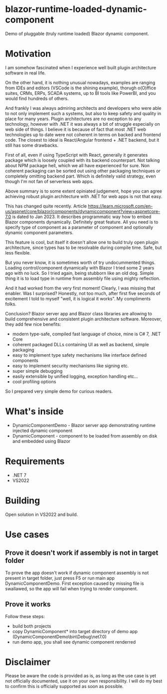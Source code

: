 # blazor-runtime-loaded-dynamic-component
Demo of pluggable (truly runtime loaded) Blazor dynamic component.

# Motivation
I am somehow fascinated when I experience well built plugin architecture software in real life.

On the other hand, it is nothing unusual nowadays, examples are ranging from IDEs and editors (VSCode is the shining example),
thorugh o(O)ffice suites, CRMs, ERPs, SCADA systems, up to BI tools like PowerBI, and you would find hundreds of others.

And frankly I was always admiring architects and developers who were able to not only implement such a systems, but also to keep safety and quality in place for many years.
Plugin architectures are no exception to any technology, however with .NET it was always a bit of struggle especially on web side of things.
I believe it is because of fact that most .NET web technologies up to date were not coherent in terms on backed and frontend code.
The closest to ideal is React/Angular frontend + .NET backend, but it still has some drawbacks.

First of all, even if using TypeScript with React,
generally it generates package which is loosely coupled with its backend counterpart. Not talking about NPM package hell, which we all have experienced for sure.
Non coherent packaging can be sorted out using other packaging techniques or completely omitting backend part.
Which is definitely valid strategy, even though I'm not fan of serverless web apps.

Above summary is to some extent opiniated judgement, hope you can agree achieving robust plugin architecture with .NET for web apps is not that easy.

This has changed quite recently.
Article https://learn.microsoft.com/en-us/aspnet/core/blazor/components/dynamiccomponent?view=aspnetcore-7.0 
is dated to Jan 2023. It describes programmatic way how to embed Blazor components dynamically. Definitely great feature.
All you need is to specify type of component as a parameter of <DynamicComponent> component and optionally dynamic component parameters.

This feature is cool, but itself it doesn't allow one to build truly open plugin architecture, since types has to be resolvable during compile time.
Safe, but less flexible.

But you never know, it is sometimes worth of try undocummented things. Loading control/component dynamically with Blazor I tried some 2 years ago with no luck.
So I tried again, being stubborn like an old dog.
Simple thing it is to load type in runtime from assembly file using mighty reflection.

And it had worked from the very first moment!
Clearly, I was missing that <DynamicComponent> enabler.
Was I surprised? Honestly, not too much, after first five seconds of excitement I told to myself "well, it is logical it works".
My compliments folks.

Conclusion? Blazor server app and Blazor class libraries are allowing to build comprehensive and consistent plugin architecture software.
Moreover, they add few nice benefits:
- modern type-safe, compiled fast language of choice, mine is C# 7, .NET Core
- coherent packaged DLLs containing UI as well as backend, simple packaging
- easy to implement type safety mechanisms like interface defined components
- easy to implement security mechanisms like signing etc.
- super simple debugging
- easily extensible by unified logging, exception handling etc...
- cool profiling options

So I prepared very simple demo for curious readers.


# What's inside
- DynamicComponentDemo - Blazor server app demonstrating runtime injected dynamic component 
- DynamicComponent - component to be loaded from assembly on disk and embedded using <DynamicComponent> Blazor 

# Requirements

- .NET 7
- VS2022

# Building

Open solution in VS2022 and build.

# Use cases

## Prove it doesn't work if assembly is not in target folder

To prove the app doesn't work if dynamic component assembly is not present in target folder, just press F5 or run main app DynamicComponentDemo.
First exception caused by missing file is swallawed, so the app will fail when trying to render component.

## Prove it works
Follow these steps:
- build both projects
- copy DynamicComponent\* into target directory of demo app (DynamicComponentDemo\bin\Debug\net7.0)
- run demo app, you shall see dynamic component renderred

# Disclaimer
Please be aware the code is provided as is, as long as the use case is yet not officially documented, use it on your own responsibility.
I will do my best to confirm this is officially supported as soon as possible.
